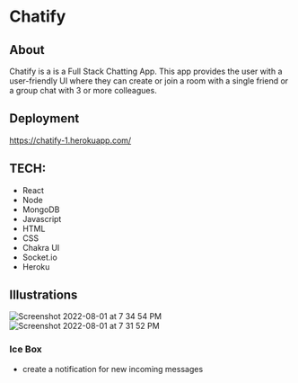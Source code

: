 # Chatify

## About

Chatify is a is a Full Stack Chatting App. This app provides the user with a user-friendly UI where they can create or join a room with a single friend or a group chat with 3 or more colleagues.

## Deployment

https://chatify-1.herokuapp.com/

## TECH:

- React
- Node
- MongoDB
- Javascript
- HTML
- CSS
- Chakra UI
- Socket.io
- Heroku

## Illustrations

![Screenshot 2022-08-01 at 7 34 54 PM](https://user-images.githubusercontent.com/104868823/182262483-363308dd-e1ea-4558-b678-81d357f34aca.png)
![Screenshot 2022-08-01 at 7 31 52 PM](https://user-images.githubusercontent.com/104868823/182262487-142dbee7-c59f-494b-a629-e8e594927a90.png)

### Ice Box

- create a notification for new incoming messages

